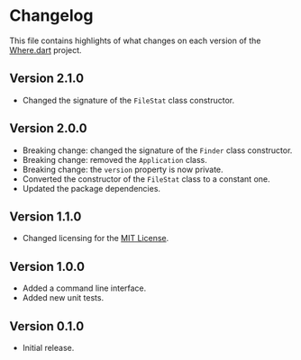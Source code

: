 # Changelog
This file contains highlights of what changes on each version of the [Where.dart](https://github.com/cedx/where.dart) project.

## Version 2.1.0
- Changed the signature of the `FileStat` class constructor.

## Version 2.0.0
- Breaking change: changed the signature of the `Finder` class constructor.
- Breaking change: removed the `Application` class.
- Breaking change: the `version` property is now private.
- Converted the constructor of the `FileStat` class to a constant one.
- Updated the package dependencies.

## Version 1.1.0
- Changed licensing for the [MIT License](https://opensource.org/licenses/MIT).

## Version 1.0.0
- Added a command line interface.
- Added new unit tests.

## Version 0.1.0
- Initial release.
